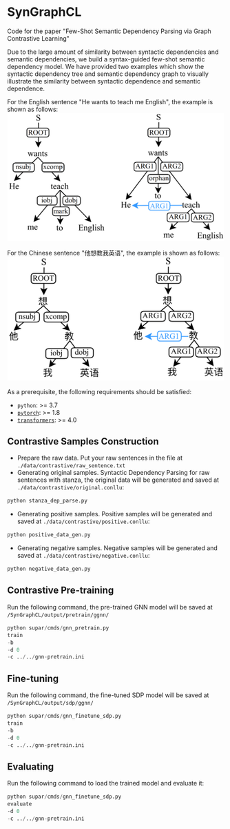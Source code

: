 # SynGraphCL

Code for the paper "Few-Shot Semantic Dependency Parsing via Graph Contrastive Learning"

Due to the large amount of similarity between syntactic dependencies and semantic dependencies, we build a syntax-guided few-shot semantic dependency model.
We have provided two examples which show the syntactic dependency tree and semantic dependency graph to visually illustrate the similarity between syntactic dependence and semantic dependence.

For the English sentence "He wants to teach me English", the example is shown as follows:
![English Example](https://github.com/LiBinNLP/SynGraphCL/blob/main/en_example_syn_sem.png)

For the Chinese sentence "他想教我英语", the example is shown as follows:
![Chines Example](https://github.com/LiBinNLP/SynGraphCL/blob/main/cn_example_syn_sem.png)

As a prerequisite, the following requirements should be satisfied:
* `python`: >= 3.7
* [`pytorch`](https://github.com/pytorch/pytorch): >= 1.8
* [`transformers`](https://github.com/huggingface/transformers): >= 4.0

## Contrastive Samples Construction
* Prepare the raw data. Put your raw sentences in the file at `./data/contrastive/raw_sentence.txt`
* Generating original samples.
Syntactic Dependency Parsing for raw sentences with stanza, the original data will be generated and saved at `./data/contrastive/original.conllu`:

```py
python stanza_dep_parse.py
```

* Generating positive samples. Positive samples will be generated and saved at `./data/contrastive/positive.conllu`:

```py
python positive_data_gen.py
```

* Generating negative samples. Negative samples will be generated and saved at `./data/contrastive/negative.conllu`:
```py
python negative_data_gen.py
```


## Contrastive Pre-training
Run the following command, the pre-trained GNN model will be saved at `/SynGraphCL/output/pretrain/ggnn/`
```py
python supar/cmds/gnn_pretrain.py
train
-b
-d 0
-c ../../gnn-pretrain.ini
```

## Fine-tuning
Run the following command, the fine-tuned SDP model will be saved at `/SynGraphCL/output/sdp/ggnn/`
```py
python supar/cmds/gnn_finetune_sdp.py 
train
-b
-d 0
-c ../../gnn-pretrain.ini
```

## Evaluating
Run the following command to load the trained model and evaluate it:
```py
python supar/cmds/gnn_finetune_sdp.py 
evaluate
-d 0
-c ../../gnn-pretrain.ini
```
